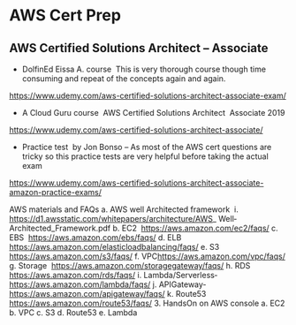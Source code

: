 # AWS Cert Prep

## AWS Certified Solutions Architect – Associate
- DolfinEd Eissa A. course ­ This is very thorough course though time consuming and repeat of the concepts again and again.

https://www.udemy.com/aws-certified-solutions-architect-associate-exam/

- A Cloud Guru course ­ AWS Certified Solutions Architect ­ Associate 2019

https://www.udemy.com/aws-certified-solutions-architect-associate/

- Practice test ­ by Jon Bonso – As most of the AWS cert questions are tricky so this practice tests are very helpful before taking the actual exam

https://www.udemy.com/aws-certified-solutions-architect-associate-amazon-practice-exams/



AWS materials and FAQs
a. AWS well Architected framework ­
i. https://d1.awsstatic.com/whitepapers/architecture/AWS_
Well­Architected_Framework.pdf
b. EC2 ­ https://aws.amazon.com/ec2/faqs/
c. EBS ­ https://aws.amazon.com/ebs/faqs/
d. ELB ­ https://aws.amazon.com/elasticloadbalancing/faqs/
e. S3 ­ https://aws.amazon.com/s3/faqs/
f. VPC­https://aws.amazon.com/vpc/faqs/
g. Storage ­ https://aws.amazon.com/storagegateway/faqs/
h. RDS ­ https://aws.amazon.com/rds/faqs/
i. Lambda/Serverless­https://aws.amazon.com/lambda/faqs/ j. APIGateway­https://aws.amazon.com/api­gateway/faqs/ k. Route53 ­ https://aws.amazon.com/route53/faqs/
3. Hands­On on AWS console
a. EC2
b. VPC
c. S3
d. Route53 e. Lambda
  
